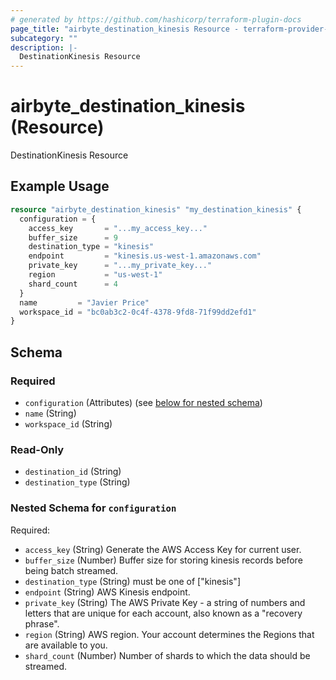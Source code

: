 ```yaml
---
# generated by https://github.com/hashicorp/terraform-plugin-docs
page_title: "airbyte_destination_kinesis Resource - terraform-provider-airbyte"
subcategory: ""
description: |-
  DestinationKinesis Resource
---
```


# airbyte_destination_kinesis (Resource)

DestinationKinesis Resource

## Example Usage

```terraform
resource "airbyte_destination_kinesis" "my_destination_kinesis" {
  configuration = {
    access_key       = "...my_access_key..."
    buffer_size      = 9
    destination_type = "kinesis"
    endpoint         = "kinesis.us‑west‑1.amazonaws.com"
    private_key      = "...my_private_key..."
    region           = "us‑west‑1"
    shard_count      = 4
  }
  name         = "Javier Price"
  workspace_id = "bc0ab3c2-0c4f-4378-9fd8-71f99dd2efd1"
}
```

<!-- schema generated by tfplugindocs -->
## Schema

### Required

- `configuration` (Attributes) (see [below for nested schema](#nestedatt--configuration))
- `name` (String)
- `workspace_id` (String)

### Read-Only

- `destination_id` (String)
- `destination_type` (String)

<a id="nestedatt--configuration"></a>
### Nested Schema for `configuration`

Required:

- `access_key` (String) Generate the AWS Access Key for current user.
- `buffer_size` (Number) Buffer size for storing kinesis records before being batch streamed.
- `destination_type` (String) must be one of ["kinesis"]
- `endpoint` (String) AWS Kinesis endpoint.
- `private_key` (String) The AWS Private Key - a string of numbers and letters that are unique for each account, also known as a "recovery phrase".
- `region` (String) AWS region. Your account determines the Regions that are available to you.
- `shard_count` (Number) Number of shards to which the data should be streamed.


